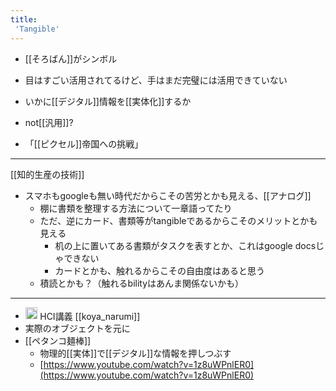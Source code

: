 ```yaml
---
title:
 'Tangible'
---
```


- [[そろばん]]がシンボル
- 目はすごい活用されてるけど、手はまだ完璧には活用できていない

- いかに[[デジタル]]情報を[[実体化]]するか
- not[[汎用]]?

- 「[[ピクセル]]帝国への挑戦」


---
[[知的生産の技術]]
- スマホもgoogleも無い時代だからこその苦労とかも見える、[[アナログ]]
    - 棚に書類を整理する方法について一章語ってたり
    - ただ、逆にカード、書類等がtangibleであるからこそのメリットとかも見える
        - 机の上に置いてある書類がタスクを表すとか、これはgoogle docsじゃできない
        - カードとかも、触れるからこその自由度はあると思う
    - 積読とかも？（触れるbilityはあんま関係ないかも）

---
- <img src='https://scrapbox.io/api/pages/blu3mo-public/情報科学の達人/icon' alt='情報科学の達人.icon' height="19.5"/> HCI講義 [[koya_narumi]]
- 実際のオブジェクトを元に
- [[ペタンコ麺棒]]
    - 物理的[[実体]]で[[デジタル]]な情報を押しつぶす
    - [https://www.youtube.com/watch?v=1z8uWPnlER0](https://www.youtube.com/watch?v=1z8uWPnlER0)